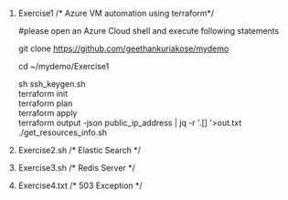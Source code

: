 

1. Exercise1  /* Azure VM automation using terraform*/

	#please open an Azure Cloud shell and execute following statements

	git  clone https://github.com/geethankuriakose/mydemo

	cd ~/mydemo/Exercise1

	sh ssh_keygen.sh\
	terraform init\
	terraform plan\
	terraform apply\
	terraform output -json public_ip_address | jq -r '.[] '>out.txt\
	./get_resources_info.sh

2. Exercise2.sh /* Elastic Search */ 
 
3. Exercise3.sh  /* Redis Server */
  
4. Exercise4.txt   /* 503 Exception */

